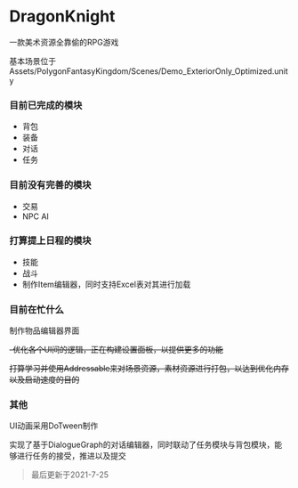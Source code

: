 # DragonKnight

 一款美术资源全靠偷的RPG游戏

基本场景位于 Assets/PolygonFantasyKingdom/Scenes/Demo_ExteriorOnly_Optimized.unity

### 目前已完成的模块

- 背包
- 装备
- 对话
- 任务

### 目前没有完善的模块

- 交易
- NPC AI

### 打算提上日程的模块

- 技能
- 战斗
- 制作Item编辑器，同时支持Excel表对其进行加载

### 目前在忙什么

制作物品编辑器界面

~~-优化各个UI间的逻辑，正在构建设置面板，以提供更多的功能~~

~~打算学习并使用Addressable来对场景资源，素材资源进行打包，以达到优化内存以及启动速度的目的~~

### 其他

UI动画采用DoTween制作

实现了基于DialogueGraph的对话编辑器，同时联动了任务模块与背包模块，能够进行任务的接受，推进以及提交



> 最后更新于2021-7-25

